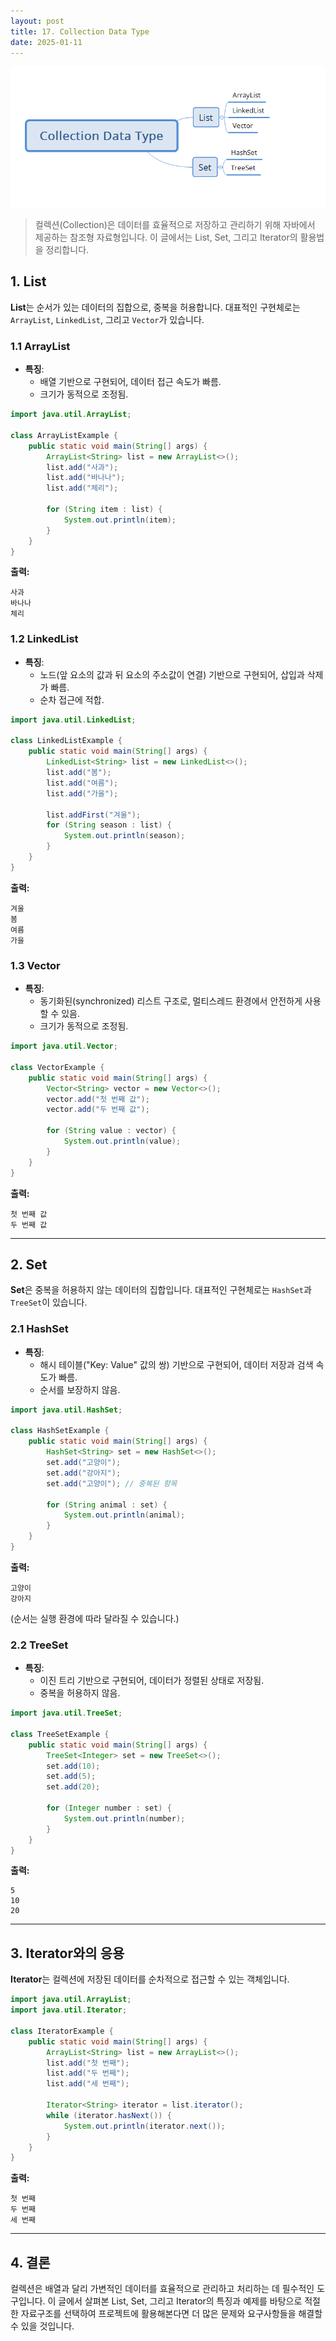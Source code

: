 ```yaml
---
layout: post
title: 17. Collection Data Type
date: 2025-01-11
---
```


<img src="/사진들/컬렉션 자료형/컬렉션 자료형1.png" alt="alt text" />

> 컬렉션(Collection)은 데이터를 효율적으로 저장하고 관리하기 위해 자바에서 제공하는 참조형 자료형입니다. 이 글에서는 List, Set, 그리고 Iterator의 활용법을 정리합니다.


## 1. List

**List**는 순서가 있는 데이터의 집합으로, 중복을 허용합니다. 대표적인 구현체로는 `ArrayList`, `LinkedList`, 그리고 `Vector`가 있습니다.

### 1.1 ArrayList

- **특징**:
  - 배열 기반으로 구현되어, 데이터 접근 속도가 빠름.
  - 크기가 동적으로 조정됨.

```java
import java.util.ArrayList;

class ArrayListExample {
    public static void main(String[] args) {
        ArrayList<String> list = new ArrayList<>();
        list.add("사과");
        list.add("바나나");
        list.add("체리");

        for (String item : list) {
            System.out.println(item);
        }
    }
}
```

**출력:**
```
사과
바나나
체리
```

### 1.2 LinkedList

- **특징**:
  - 노드(앞 요소의 값과 뒤 요소의 주소값이 연결) 기반으로 구현되어, 삽입과 삭제가 빠름.
  - 순차 접근에 적합.

```java
import java.util.LinkedList;

class LinkedListExample {
    public static void main(String[] args) {
        LinkedList<String> list = new LinkedList<>();
        list.add("봄");
        list.add("여름");
        list.add("가을");

        list.addFirst("겨울");
        for (String season : list) {
            System.out.println(season);
        }
    }
}
```

**출력:**
```
겨울
봄
여름
가을
```

### 1.3 Vector

- **특징**:
  - 동기화된(synchronized) 리스트 구조로, 멀티스레드 환경에서 안전하게 사용할 수 있음.
  - 크기가 동적으로 조정됨.

```java
import java.util.Vector;

class VectorExample {
    public static void main(String[] args) {
        Vector<String> vector = new Vector<>();
        vector.add("첫 번째 값");
        vector.add("두 번째 값");

        for (String value : vector) {
            System.out.println(value);
        }
    }
}
```

**출력:**
```
첫 번째 값
두 번째 값
```

---

## 2. Set

**Set**은 중복을 허용하지 않는 데이터의 집합입니다. 대표적인 구현체로는 `HashSet`과 `TreeSet`이 있습니다.

### 2.1 HashSet

- **특징**:
  - 해시 테이블("Key: Value" 값의 쌍) 기반으로 구현되어, 데이터 저장과 검색 속도가 빠름.
  - 순서를 보장하지 않음.

```java
import java.util.HashSet;

class HashSetExample {
    public static void main(String[] args) {
        HashSet<String> set = new HashSet<>();
        set.add("고양이");
        set.add("강아지");
        set.add("고양이"); // 중복된 항목

        for (String animal : set) {
            System.out.println(animal);
        }
    }
}
```

**출력:**
```
고양이
강아지
```
(순서는 실행 환경에 따라 달라질 수 있습니다.)

### 2.2 TreeSet

- **특징**:
  - 이진 트리 기반으로 구현되어, 데이터가 정렬된 상태로 저장됨.
  - 중복을 허용하지 않음.

```java
import java.util.TreeSet;

class TreeSetExample {
    public static void main(String[] args) {
        TreeSet<Integer> set = new TreeSet<>();
        set.add(10);
        set.add(5);
        set.add(20);

        for (Integer number : set) {
            System.out.println(number);
        }
    }
}
```

**출력:**
```
5
10
20
```

---

## 3. Iterator와의 응용

**Iterator**는 컬렉션에 저장된 데이터를 순차적으로 접근할 수 있는 객체입니다.

```java
import java.util.ArrayList;
import java.util.Iterator;

class IteratorExample {
    public static void main(String[] args) {
        ArrayList<String> list = new ArrayList<>();
        list.add("첫 번째");
        list.add("두 번째");
        list.add("세 번째");

        Iterator<String> iterator = list.iterator();
        while (iterator.hasNext()) {
            System.out.println(iterator.next());
        }
    }
}
```

**출력:**
```
첫 번째
두 번째
세 번째
```

---

## 4. 결론

컬렉션은 배열과 달리 가변적인 데이터를 효율적으로 관리하고 처리하는 데 필수적인 도구입니다. 이 글에서 살펴본 List, Set, 그리고 Iterator의 특징과 예제를 바탕으로 적절한 자료구조를 선택하여 프로젝트에 활용해본다면 더 많은 문제와 요구사항들을 해결할 수 있을 것입니다.

